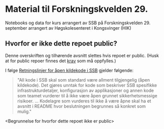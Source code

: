 # Material til Forskningskvelden 29.
Notebooks og data for kurs arrangert av SSB på Forskningskvelden 29. september arrangert av Høgskolesenteret i Kongsvinger (HIK)

## Hvorfor er ikke dette repoet public?
Denne overskriften og tilhørende avsnitt slettes hvis repoet er public. (Husk at for public repoer finnes det [krav](https://github.com/statisticsnorway/adr/blob/main/docs/0006-aapen-kildekode-i-ssb.md#kriterier-for-%C3%A5pen-kildekode) som må oppfylles.)

I følge [Retningslinjer for åpen kildekode i SSB](https://github.com/statisticsnorway/adr/blob/main/docs/0006-aapen-kildekode-i-ssb.md)
gjelder følgende:

> "All kode i SSB skal som standard være allment tilgjengelig (åpen kildekode). Det
gjøres unntak for kode som beskriver SSB spesifikke infrastrukturdetaljer,
konfigurasjon av applikasjoner og annen kode som teamet vurderer til å ikke være åpen
grunnet sikkerhetsmessige risikoer. ... Kodelagre som vurderes til ikke å være åpne
skal ha et avsnitt i README hvor beslutningen begrunnes så konkret som mulig."

\<Begrunnelse for hvorfor dette repoet ikke er public>
